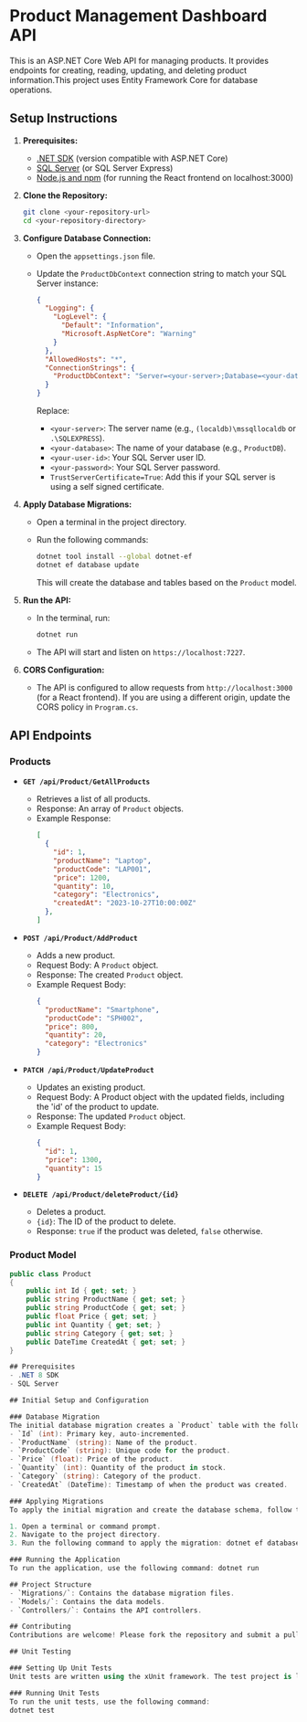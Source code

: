 # Product Management Dashboard API

This is an ASP.NET Core Web API for managing products. It provides endpoints for creating, reading, updating, and deleting product information.This project uses Entity Framework Core for database operations.

## Setup Instructions

1.  **Prerequisites:**
    * [.NET SDK](https://dotnet.microsoft.com/download) (version compatible with ASP.NET Core)
    * [SQL Server](https://www.microsoft.com/en-us/sql-server/sql-server-downloads) (or SQL Server Express)
    * [Node.js and npm](https://nodejs.org/) (for running the React frontend on localhost:3000)

2.  **Clone the Repository:**
    ```bash
    git clone <your-repository-url>
    cd <your-repository-directory>
    ```

3.  **Configure Database Connection:**
    * Open the `appsettings.json` file.
    * Update the `ProductDbContext` connection string to match your SQL Server instance:

        ```json
        {
          "Logging": {
            "LogLevel": {
              "Default": "Information",
              "Microsoft.AspNetCore": "Warning"
            }
          },
          "AllowedHosts": "*",
          "ConnectionStrings": {
            "ProductDbContext": "Server=<your-server>;Database=<your-database>;User Id=<your-user-id>;Password=<your-password>;TrustServerCertificate=True;"
          }
        }
        ```

        Replace:
        * `<your-server>`: The server name (e.g., `(localdb)\mssqllocaldb` or `.\SQLEXPRESS`).
        * `<your-database>`: The name of your database (e.g., `ProductDB`).
        * `<your-user-id>`: Your SQL Server user ID.
        * `<your-password>`: Your SQL Server password.
        * `TrustServerCertificate=True`: Add this if your SQL server is using a self signed certificate.

4.  **Apply Database Migrations:**
    * Open a terminal in the project directory.
    * Run the following commands:

        ```bash
        dotnet tool install --global dotnet-ef
        dotnet ef database update
        ```

        This will create the database and tables based on the `Product` model.

5.  **Run the API:**
    * In the terminal, run:

        ```bash
        dotnet run
        ```

    * The API will start and listen on `https://localhost:7227`.

6.  **CORS Configuration:**
    * The API is configured to allow requests from `http://localhost:3000` (for a React frontend). If you are using a different origin, update the CORS policy in `Program.cs`.

## API Endpoints

### Products

* **`GET /api/Product/GetAllProducts`**
    * Retrieves a list of all products.
    * Response: An array of `Product` objects.
    * Example Response:
        ```json
        [
          {
            "id": 1,
            "productName": "Laptop",
            "productCode": "LAP001",
            "price": 1200,
            "quantity": 10,
            "category": "Electronics",
            "createdAt": "2023-10-27T10:00:00Z"
          },
        ]
        ```

* **`POST /api/Product/AddProduct`**
    * Adds a new product.
    * Request Body: A `Product` object.
    * Response: The created `Product` object.
    * Example Request Body:
        ```json
        {
          "productName": "Smartphone",
          "productCode": "SPH002",
          "price": 800,
          "quantity": 20,
          "category": "Electronics"
        }
        ```

* **`PATCH /api/Product/UpdateProduct`**
    * Updates an existing product.
    * Request Body: A Product object with the updated fields, including the 'id' of the product to update.
    * Response: The updated `Product` object.
    * Example Request Body:
        ```json
        {
          "id": 1,
          "price": 1300,
          "quantity": 15
        }
        ```

* **`DELETE /api/Product/deleteProduct/{id}`**
    * Deletes a product.
    * `{id}`: The ID of the product to delete.
    * Response: `true` if the product was deleted, `false` otherwise.

### Product Model

```csharp
public class Product
{
    public int Id { get; set; }
    public string ProductName { get; set; }
    public string ProductCode { get; set; }
    public float Price { get; set; }
    public int Quantity { get; set; }
    public string Category { get; set; }
    public DateTime CreatedAt { get; set; }
}

## Prerequisites
- .NET 8 SDK
- SQL Server

## Initial Setup and Configuration

### Database Migration
The initial database migration creates a `Product` table with the following columns:
- `Id` (int): Primary key, auto-incremented.
- `ProductName` (string): Name of the product.
- `ProductCode` (string): Unique code for the product.
- `Price` (float): Price of the product.
- `Quantity` (int): Quantity of the product in stock.
- `Category` (string): Category of the product.
- `CreatedAt` (DateTime): Timestamp of when the product was created.

### Applying Migrations
To apply the initial migration and create the database schema, follow these steps:

1. Open a terminal or command prompt.
2. Navigate to the project directory.
3. Run the following command to apply the migration: dotnet ef database update

### Running the Application
To run the application, use the following command: dotnet run

## Project Structure
- `Migrations/`: Contains the database migration files.
- `Models/`: Contains the data models.
- `Controllers/`: Contains the API controllers.

## Contributing
Contributions are welcome! Please fork the repository and submit a pull request.

## Unit Testing

### Setting Up Unit Tests
Unit tests are written using the xUnit framework. The test project is located in the `ProductManagementDashboard.Tests` directory.

### Running Unit Tests
To run the unit tests, use the following command:
dotnet test

    
